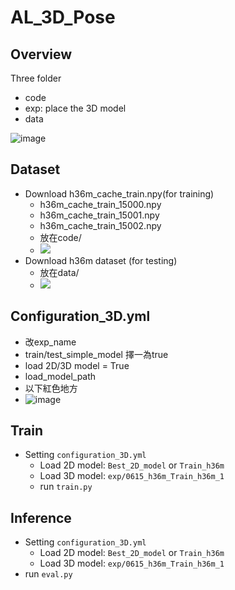 # AL_3D_Pose

## Overview
Three folder
- code
- exp: place the 3D model
- data

![image](https://user-images.githubusercontent.com/72399747/176245611-8336d7b4-0853-4ec7-933a-abd1c6a38047.png)

## Dataset

- Download h36m_cache_train.npy(for training)
    - h36m_cache_train_15000.npy
    - h36m_cache_train_15001.npy
    - h36m_cache_train_15002.npy
    - 放在code/
    - ![](https://i.imgur.com/6rZ9bBY.png)
- Download h36m dataset (for testing)
    - 放在data/
    - ![](https://i.imgur.com/IBnJdyY.png)

## Configuration_3D.yml
- 改exp_name
- train/test_simple_model 擇一為true
- load 2D/3D model = True
- load_model_path
- 以下紅色地方
- ![image](https://user-images.githubusercontent.com/72399747/176245917-46fd4f09-e01c-4fe6-8843-9c2accfd3c25.png)


## Train
- Setting ```configuration_3D.yml```
    - Load 2D model: ```Best_2D_model``` or ```Train_h36m``` 
    - Load 3D model: ```exp/0615_h36m_Train_h36m_1```
    - run ```train.py```
## Inference
- Setting ```configuration_3D.yml```
    - Load 2D model: ```Best_2D_model``` or ```Train_h36m``` 
    - Load 3D model: ```exp/0615_h36m_Train_h36m_1```
- run ```eval.py```
